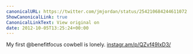 ```yaml
---
canonicalURL: https://twitter.com/jmjordan/status/254210684244611072
ShowCanonicalLink: true
CanonicalLinkText: View original on
date: 2012-10-05T13:25:24+00:00
---
```

My first @benefitfocus cowbell is lonely. [instagr.am/p/QZvf49IxD3/](http://instagr.am/p/QZvf49IxD3/)